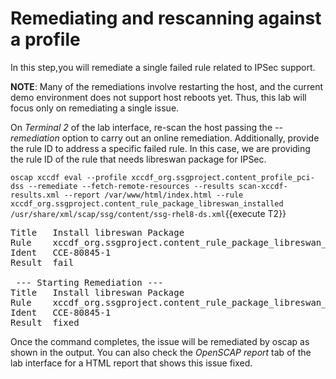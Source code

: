 # Remediating and rescanning against a profile

In this step,you will remediate a single failed rule related to IPSec support.

__NOTE__: Many of the remediations involve restarting the host, and the current demo environment does not support host reboots yet. Thus, this lab will 
focus only on remediating a single issue. 

On *Terminal 2* of the lab interface, re-scan the host passing the *--remediation* option to carry out an online remediation. Additionally, provide
the rule ID to address a specific failed rule. In this case, we are providing the rule ID of the rule that needs libreswan package for IPSec.

`oscap xccdf eval --profile xccdf_org.ssgproject.content_profile_pci-dss --remediate --fetch-remote-resources --results scan-xccdf-results.xml --report /var/www/html/index.html --rule xccdf_org.ssgproject.content_rule_package_libreswan_installed /usr/share/xml/scap/ssg/content/ssg-rhel8-ds.xml`{{execute T2}}

<pre class="file">
Title   Install libreswan Package
Rule    xccdf_org.ssgproject.content_rule_package_libreswan_installed
Ident   CCE-80845-1
Result  fail

 --- Starting Remediation ---
Title   Install libreswan Package
Rule    xccdf_org.ssgproject.content_rule_package_libreswan_installed
Ident   CCE-80845-1
Result  fixed
</pre>

Once the command completes, the issue will be remediated by oscap as shown in the output. You can also check the *OpenSCAP report* tab of the lab interface for a HTML report that shows this issue fixed.
